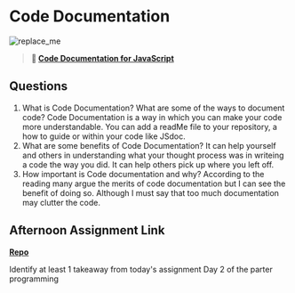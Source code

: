 # Code Documentation

![replace_me](https://codeworks.blob.core.windows.net/public/assets/img/illustrations/placeholder.svg)

> **📖 [Code Documentation for JavaScript](https://codeworksacademy.com/fs-student-guide/resources/wk7/02-JSDocs)**

## Questions

1. What is Code Documentation? What are some of the ways to document code?
Code Documentation is a way in which you can make your code more understandable. You can add a readMe file to your repository, a how to guide or within your code like JSdoc.
2. What are some benefits of Code Documentation?
It can help yourself and others in understanding what your thought process was in writeing a code the way you did. It can help others pick up where you left off. 
3. How important is Code documentation and why?
According to the reading many argue the merits of code documentation but I can see the benefit of doing so. Although I must say that too much documentation may clutter the code.
## Afternoon Assignment Link

**[Repo](https://github.com/Aiden6408/Planit)**

Identify at least 1 takeaway from today's assignment
Day 2 of the parter programming